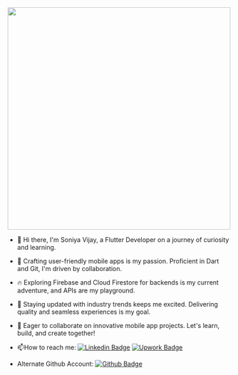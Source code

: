 
<div id="header" align="center">
  <img src="https://media1.giphy.com/media/L1R1tvI9svkIWwpVYr/giphy.gif?cid=ecf05e471rjp9yygoyqvavsq47d7e4gy6mqiyix3cfj36eec&ep=v1_gifs_related&rid=giphy.gif&ct=g" width="500"/>
</div>



- 👋 Hi there, I'm Soniya Vijay, a Flutter Developer on a journey of curiosity and learning.

- 📱 Crafting user-friendly mobile apps is my passion. Proficient in Dart and Git, I'm driven by collaboration.

- 🔥 Exploring Firebase and Cloud Firestore for backends is my current adventure, and APIs are my playground.

- 🚀 Staying updated with industry trends keeps me excited. Delivering quality and seamless experiences is my goal.

- 🌱 Eager to collaborate on innovative mobile app projects. Let's learn, build, and create together!

- :mailbox:How to reach me: [![Linkedin Badge](https://img.shields.io/badge/-SoniyaVijay-blue?style=flat&logo=Linkedin&logoColor=white)](https://www.linkedin.com/in/soniya-v-17223127a/)
  [![Upwork Badge](https://img.shields.io/badge/-SoniyaV-darkgreen?style=flat&logo=upwork&logoColor=white)](https://www.upwork.com/freelancers/~016766abc24bb16f60)
  

- Alternate Github Account: [![Github Badge](https://img.shields.io/badge/-soniyanw-grey?style=flat&logo=GitHub&logoColor=white)](https://github.com/soniyanw)


